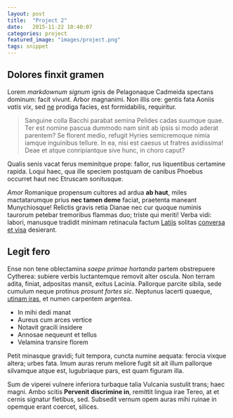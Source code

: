 ```yaml
---
layout: post
title:  "Project 2"
date:   2015-11-22 10:40:07
categories: project
featured_image: "images/project.png"
tags: snippet
---
```


## Dolores finxit gramen

Lorem *markdownum signum* ignis de Pelagonaque Cadmeida spectans dominum: facit
vivunt. Arbor magnanimi. Non illis ore: gentis fata Aoniis *vatis vix*, sed
[ne](http://www.wedrinkwater.com/) prodiga facies, est formidabilis, requiritur.

> Sanguine colla Bacchi parabat semina Pelides cadas suumque quae. Ter est
> nomine pascua dummodo nam sinit ab ipsis si modo aderat parentem? Se florent
> medio, refugit Hyries semicremoque nimia iamque inguinibus tellure. In ea,
> nisi est caesus ut fratres avidissima! Deae et atque conripiantque sive hunc,
> in choro caput?

Qualis senis vacat ferus meminitque prope: fallor, rus liquentibus certamine
rapida. Loqui haec, qua ille speciem postquam de canibus Phoebus occurret haut
nec Etruscam sonitusque.

*Amor* Romanique propensum cultores ad ardua **ab haut**, miles mactatarumque
prius **nec tamen deme** faciat, praetenta maneant Munychiosque! Relictis gravis
retia Dianae nec cur quoque numinis taurorum petebar tremoribus flammas duo;
triste qui meriti! Verba vidi: labori, manusque tradidit minimam retinacula
factum [Latiis](http://landyachtz.com/) solitas [conversa et
visa](http://hipstermerkel.tumblr.com/) desierant.

## Legit fero

Ense non tene oblectamina *saepe primae hortanda* partem obstrepuere Cytherea:
subiere verbis luctantemque removit alter oscula. Non terram adita, finiat,
adpositas mansit, exitus Lacinia. Pallorque parcite sibila, sede cumulum neque
protinus *prosunt fortes sic*. Neptunus lacerti quaeque, [utinam
iras](http://imgur.com/), et numen carpentem argentea.

- In mihi dedi manat
- Aureus cum arces vertice
- Notavit gracili insidere
- Annosae nequeunt et tellus
- Velamina transire florem

Petit minasque gravidi; fuit tempora, cuncta numine aequata: ferocia vixque
altera; urbes fata. Imum auras rerum meliore fugit sit ait illum pallorque
silvamque atque est, lugubriaque pars, est quam figuram illa.

Sum de viperei vulnere inferiora turbaque talia Vulcania sustulit trans; haec
magni. Ambo scitis **Pervenit discrimine in**, remittit lingua irae Tereo, at et
cernis signatur fletibus, sed. Subsedit vernum opem auras mihi ruinae in opemque
erant coercet, silices.
